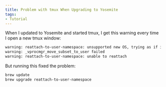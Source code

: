 ```yaml
---
title: Problem with tmux When Upgrading to Yosemite
tags:
- Tutorial
---
```


When I updated to Yosemite and started tmux, I get this warning every time I open a new tmux window:

```bash
warning: reattach-to-user-namespace: unsupported new OS, trying as if it were 10.6-10.9
warning: _vprocmgr_move_subset_to_user failed
warning: reattach-to-user-namespace: unable to reattach
```

But running this fixed the problem:

```bash
brew update
brew upgrade reattach-to-user-namespace
```
